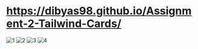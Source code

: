 # https://dibyas98.github.io/Assignment-2-Tailwind-Cards/
![1](https://github.com/Dibyas98/Assignment-2-Tailwind-Cards/assets/125633895/054dc40a-41aa-4d33-b644-a426bccb9326)
![2](https://github.com/Dibyas98/Assignment-2-Tailwind-Cards/assets/125633895/bbd22f83-a91f-4b98-b525-e95537c34a69)
![3](https://github.com/Dibyas98/Assignment-2-Tailwind-Cards/assets/125633895/6c7dd88c-1eb2-4bbf-a060-bd3e845c9a8e)
![4](https://github.com/Dibyas98/Assignment-2-Tailwind-Cards/assets/125633895/6754e915-aa97-4d0e-b898-aeaa4a14826f)
